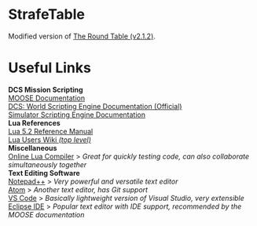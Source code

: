 # StrafeTable
Modified version of [The Round Table (v2.1.2)](https://www.digitalcombatsimulator.com/en/files/3306210/).

# Useful Links
**DCS Mission Scripting**  
[MOOSE Documentation](https://flightcontrol-master.github.io/MOOSE_DOCS/)  
[DCS: World Scripting Engine Documentation (Official)](https://www.digitalcombatsimulator.com/en/support/faq/scripting_engine/)  
[Simulator Scripting Engine Documentation](https://wiki.hoggitworld.com/view/Simulator_Scripting_Engine_Documentation)  
**Lua References**  
[Lua 5.2 Reference Manual](http://www.lua.org/manual/5.2/)  
[Lua Users Wiki _(top level)_](http://lua-users.org/wiki/LuaDirectory)  
**Miscellaneous**  
[Online Lua Compiler](https://repl.it/languages/lua) > _Great for quickly testing code, can also collaborate simultaneously together_  
**Text Editing Software**  
[Notepad++](https://notepad-plus-plus.org/) > _Very powerful and versatile text editor_  
[Atom](https://atom.io/) > _Another text editor, has Git support_  
[VS Code](https://code.visualstudio.com/) > _Basically lightweight version of Visual Studio, very extensible_  
[Eclipse IDE](https://www.eclipse.org/downloads/) > _Popular text editor with IDE support, recommended by the MOOSE documentation_
